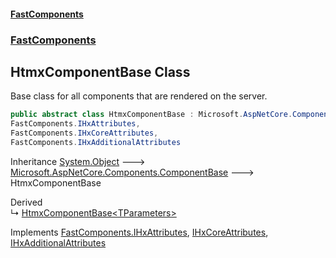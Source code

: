 #### [FastComponents](FastComponents.md 'FastComponents')
### [FastComponents](FastComponents.md 'FastComponents')

## HtmxComponentBase Class

Base class for all components that are rendered on the server.

```csharp
public abstract class HtmxComponentBase : Microsoft.AspNetCore.Components.ComponentBase,
FastComponents.IHxAttributes,
FastComponents.IHxCoreAttributes,
FastComponents.IHxAdditionalAttributes
```

Inheritance [System.Object](https://docs.microsoft.com/en-us/dotnet/api/System.Object 'System.Object') &#129106; [Microsoft.AspNetCore.Components.ComponentBase](https://docs.microsoft.com/en-us/dotnet/api/Microsoft.AspNetCore.Components.ComponentBase 'Microsoft.AspNetCore.Components.ComponentBase') &#129106; HtmxComponentBase

Derived  
&#8627; [HtmxComponentBase&lt;TParameters&gt;](FastComponents.HtmxComponentBase_TParameters_.md 'FastComponents.HtmxComponentBase<TParameters>')

Implements [FastComponents.IHxAttributes](https://docs.microsoft.com/en-us/dotnet/api/FastComponents.IHxAttributes 'FastComponents.IHxAttributes'), [IHxCoreAttributes](FastComponents.IHxCoreAttributes.md 'FastComponents.IHxCoreAttributes'), [IHxAdditionalAttributes](FastComponents.IHxAdditionalAttributes.md 'FastComponents.IHxAdditionalAttributes')